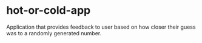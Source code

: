 # hot-or-cold-app
Application that provides feedback to user based on how closer their guess was to a randomly generated number. 
